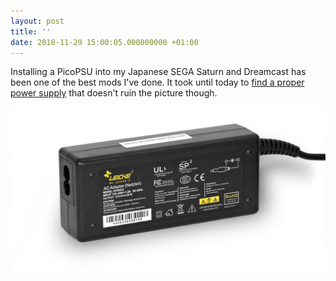```yaml
---
layout: post
title: ''
date: 2018-11-29 15:00:05.000000000 +01:00
---
```

Installing a PicoPSU into my Japanese SEGA Saturn and Dreamcast has been one of the best mods I've done. It took until today to [find a proper power supply](https://tech.boy.sh/knows/a-proper-power-supply-removes-noise) that doesn't ruin the picture  though.

![Photo of the LEICKE 12V 5A 60W power supply](/uploads/2018/57974e1774.jpg)
